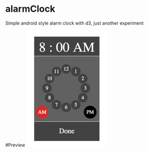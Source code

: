# alarmClock
Simple android style alarm clock with d3, just another experiment

#Preview
![alt tag](https://raw.githubusercontent.com/EOdOW/alarmClock/master/clockPreview.gif)
